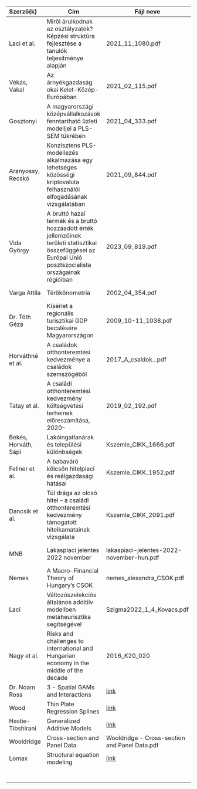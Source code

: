 
| Szerző(k)            | Cím                                                                                                                                                        | Fájl neve                                                                                                                              | Modell/Téma                       |
| :------------------- | ---------------------------------------------------------------------------------------------------------------------------------------------------------- | -------------------------------------------------------------------------------------------------------------------------------------- | --------------------------------- |
| Laci et al.          | Miről árulkodnak az osztályzatok? Képzési struktúra fejlesztése a tanulók teljesítménye alapján                                                            | 2021_11_1080.pdf                                                                                                                       | SEM                               |
| Vékás, Vakal         | Az árnyékgazdaság okai Kelet-Közép-Európában                                                                                                               | 2021_02_115.pdf                                                                                                                        | SEM                               |
| Gosztonyi            | A magyarországi középvállalkozások fenntartható üzleti modelljei a PLS-SEM tükrében                                                                        | 2021_04_333.pdf                                                                                                                        | SEM                               |
| Aranyossy, Recskó    | Konzisztens PLS-modellezés alkalmazása egy lehetséges közösségi kriptovaluta felhasználói elfogadásának vizsgálatában                                      | 2021_09_844.pdf                                                                                                                        | SEM                               |
| Vida György          | A bruttó hazai termék és a bruttó hozzáadott érték jellemzőinek területi statisztikai összefüggései az Európai Unió posztszocialista országainak régióiban | 2023_09_819.pdf                                                                                                                        | SPLM                              |
| Varga Attila         | Térökönometria                                                                                                                                             | 2002_04_354.pdf                                                                                                                        | Területi autokorr                 |
| Dr. Tóth Géza        | Kísérlet a regionális turisztikai GDP becslésére Magyarországon                                                                                            | 2009_10-11_1038.pdf                                                                                                                    | Területi autokorr                 |
| Horváthné et al.     | A családok otthonteremtési kedvezménye a családok szemszögéből                                                                                             | 2017_A_csaldok...pdf                                                                                                                   | CSOK                              |
| Tatay et al.         | A családi otthonteremtési kedvezmény költségvetési terheinek előreszámítása, 2020–                                                                         | 2019_02_192.pdf                                                                                                                        | CSOK                              |
| Békés, Horváth, Sápi | Lakóingatlanárak és települési különbségek                                                                                                                 | Kszemle_CIKK_1666.pdf                                                                                                                  | Lakás                             |
| Fellner et al.       | A babaváró kölcsön hitelpiaci és reálgazdasági hatásai                                                                                                     | Kszemle_CIKK_1952.pdf                                                                                                                  | Babavaro                          |
| Dancsik et al.       | Túl drága az olcsó hitel – a családi otthonteremtési kedvezmény támogatott hitelkamatainak vizsgálata                                                      | Kszemle_CIKK_2091.pdf                                                                                                                  | CSOK, babavaro                    |
| MNB                  | Lakaspiaci jelentes 2022 november                                                                                                                          | lakaspiaci-jelentes-2022-november-hun.pdf                                                                                              | CSOK, babavaro, lakas             |
| Nemes                | A Macro-Financial Theory of Hungary’s CSOK                                                                                                                 | nemes_alexandra_CSOK.pdf                                                                                                               | CSOK                              |
| Laci                 | Változószelekciós általános additiív modellben metaheurisztika segítségével                                                                                | Szigma2022_1_4_Kovacs.pdf                                                                                                              | GAM                               |
| Nagy et al.          | Risks and challenges to international and Hungarian economy in the middle of the decade                                                                    | 2016_K20_020                                                                                                                           | 2010-es evek gazdasagi kialatasai |
| Dr. Noam Ross        | 3 - Spatial GAMs and Interactions                                                                                                                          | [link](https://noamross.github.io/gams-in-r-course/chapter3)                                                                           | GAM                               |
| Wood                 | Thin Plate Regression Splines                                                                                                                              | [link](https://academic.oup.com/jrsssb/article/65/1/95/7110632)                                                                        | GAM                               |
| Hastie-Tibshirani    | Generalized Additive Models                                                                                                                                | [link](https://projecteuclid.org/journals/statistical-science/volume-1/issue-3/Generalized-Additive-Models/10.1214/ss/1177013604.full) | GAM                               |
| Wooldridge           | Cross-section and Panel Data                                                                                                                               | Wooldridge - Cross-section and Panel Data.pdf                                                                                          | PLM                               |
| Lomax                | Structural equation modeling                                                                                                                               | [link](https://www.researchgate.net/publication/279528592_Structural_equation_modeling)                                                | SEM                               |
|                      |                                                                                                                                                            |                                                                                                                                        |                                   |
|                      |                                                                                                                                                            |                                                                                                                                        |                                   |
|                      |                                                                                                                                                            |                                                                                                                                        |                                   |
|                      |                                                                                                                                                            |                                                                                                                                        |                                   |
|                      |                                                                                                                                                            |                                                                                                                                        |                                   |
|                      |                                                                                                                                                            |                                                                                                                                        |                                   |
|                      |                                                                                                                                                            |                                                                                                                                        |                                   |
